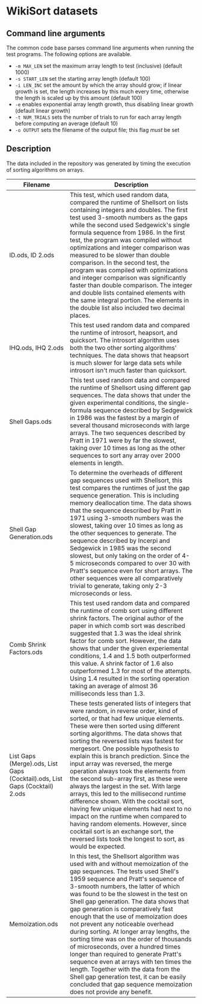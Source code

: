 # WikiSort datasets

## Command line arguments

The common code base parses command line arguments when running the test programs. The following options are available.

- `-m MAX_LEN` set the maximum array length to test (inclusive) (default 1000)
- `-s START_LEN` set the starting array length (default 100)
- `-i LEN_INC` set the amount by which the array should grow; if linear growth is set, the length increases by this much every time, otherwise the length is scaled up by this amount (default 100)
- `-e` enables exponential array length growth, thus disabling linear growth (default linear growth)
- `-t NUM_TRIALS` sets the number of trials to run for each array length before computing an average (default 10)
- `-o OUTPUT` sets the filename of the output file; this flag *must* be set

## Description

The data included in the repository was generated by timing the execution of sorting algorithms on arrays.

| Filename | Description |
| --- | --- |
| ID.ods, ID 2.ods |  This test, which used random data, compared the runtime of Shellsort on lists containing integers and doubles. The first test used 3-smooth numbers as the gaps while the second used Sedgewick's single formula sequence from 1986. In the first test, the program was compiled without optimizations and integer comparison was measured to be slower than double comparison. In the second test, the program was compiled with optimizations and integer comparison was significantly faster than double comparison. The integer and double lists contained elements with the same integral portion. The elements in the double list also included two decimal places. |
| IHQ.ods, IHQ 2.ods | This test used random data and compared the runtime of introsort, heapsort, and quicksort. The introsort algorithm uses both the two other sorting algorithms' techniques. The data shows that heapsort is much slower for large data sets while introsort isn't much faster than quicksort. |
| Shell Gaps.ods | This test used random data and compared the runtime of Shellsort using different gap sequences. The data shows that under the given experimental conditions, the single-formula sequence described by Sedgewick in 1986 was the fastest by a margin of several thousand microseconds with large arrays. The two sequences described by Pratt in 1971 were by far the slowest, taking over 10 times as long as the other sequences to sort any array over 2000 elements in length. |
| Shell Gap Generation.ods | To determine the overheads of different gap sequences used with Shellsort, this test compares the runtimes of just the gap sequence generation. This is including memory deallocation time. The data shows that the sequence described by Pratt in 1971 using 3-smooth numbers was the slowest, taking over 10 times as long as the other sequences to generate. The sequence described by Incerpi and Sedgewick in 1985 was the second slowest, but only taking on the order of 4-5 microseconds compared to over 30 with Pratt's sequence even for short arrays. The other sequences were all comparatively trivial to generate, taking only 2-3 microseconds or less.
| Comb Shrink Factors.ods | This test used random data and compared the runtime of comb sort using different shrink factors. The original author of the paper in which comb sort was described suggested that 1.3 was the ideal shrink factor for comb sort. However, the data shows that under the given experiemental conditions, 1.4 and 1.5 both outperformed this value. A shrink factor of 1.6 also outperformed 1.3 for most of the attempts. Using 1.4 resulted in the sorting operation taking an average of almost 36 milliseconds less than 1.3. |
| List Gaps (Merge).ods, List Gaps (Cocktail).ods, List Gaps (Cocktail) 2.ods | These tests generated lists of integers that were random, in reverse order, kind of sorted, or that had few unique elements. These were then sorted using different sorting algorithms. The data shows that sorting the reversed lists was fastest for mergesort. One possible hypothesis to explain this is branch prediction. Since the input array was reversed, the merge operation always took the elements from the second sub-array first, as these were always the largest in the set. With large arrays, this led to the millisecond runtime difference shown. With the cocktail sort, having few unique elements had next to no impact on the runtime when compared to having random elements. However, since cocktail sort is an exchange sort, the reversed lists took the longest to sort, as would be expected. |
| Memoization.ods | In this test, the Shellsort algorithm was used with and without memoization of the gap sequences. The tests used Shell's 1959 sequence and Pratt's sequence of 3-smooth numbers, the latter of which was found to be the slowest in the test on Shell gap generation. The data shows that gap generation is comparatively fast enough that the use of memoization does not prevent any noticeable overhead during sorting. At longer array lengths, the sorting time was on the order of thousands of microseconds, over a hundred times longer than required to generate Pratt's sequence even at arrays with ten times the length. Together with the data from the Shell gap generation test, it can be easily concluded that gap sequence memoization does not provide any benefit. |
